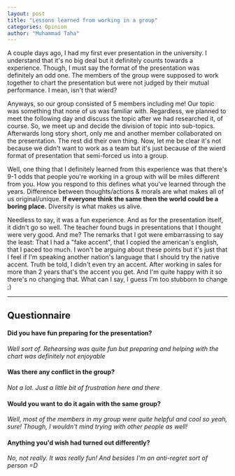 ```yaml
---
layout: post
title: "Lessons learned from working in a group"
categories: Opinion
author: "Muhammad Taha"
---
```


A couple days ago, I had my first ever presentation in the university. I understand that it's no big deal but it definitely counts towards a experience. 
Though, I must say the format of the presentation was definitely an odd one. The members of the group were supposed to work together to chart the presentation but were not judged by their mutual performance.
I mean, isn't that wierd?

Anyways, so our group consisted of 5 members including me! Our topic was something that none of us was familiar with. Regardless, we planned to meet
the following day and discuss the topic after we had researched it, of course. So, we meet up and decide the division of topic into sub-topics. Afterwards long story short, only me and another member collaborated on the presentation. The rest did their own thing.
Now, let me be clear it's not because we didn't want to work as a team but it's just because of the wierd format of presentation that semi-forced us into a group.

Well, one thing that I definitely learned from this experience was that there's 9-1 odds that people you're working in a group with will be miles different
from you. How you respond to this defines what you've learned through the years. Difference between thoughts/actions & morals are what makes all of us original/unique.
**If everyone think the same then the world could be a boring place.** Diversity is what makes us alive. 

Needless to say, it was a fun experience.
And as for the presentation itself, it didn't go so well. The teacher found bugs in presentations that I thought were very good. And me? The remarks that I got were embarrassing
to say the least: That I had a "fake accent", that I copied the american's english, that I paced too much. I won't be arguing about these points but it's just that I feel if I'm speaking another nation's language that I should try the native accent. Truth be told, I didn't even try
an accent. After working in sales for more than 2 years that's the accent you get. And I'm quite happy with it so there's no changing that.
What can I say, I guess I'm too stubborn to change ;)
<hr>

## Questionnaire
#### Did you have fun preparing for the presentation?
_Well sort of. Rehearsing was quite fun but preparing and helping with the chart was definitely not enjoyable_

#### Was there any conflict in the group?
_Not a lot. Just a little bit of frustration here and there_

#### Would you want to do it again with the same group?
_Well, most of the members in my group were quite helpful and cool so yeah, sure! Though, I wouldn't mind trying with other people as well!_

#### Anything you'd wish had turned out differently?
_No, not really. It was really fun! And besides I'm an anti-regret sort of person =D_
